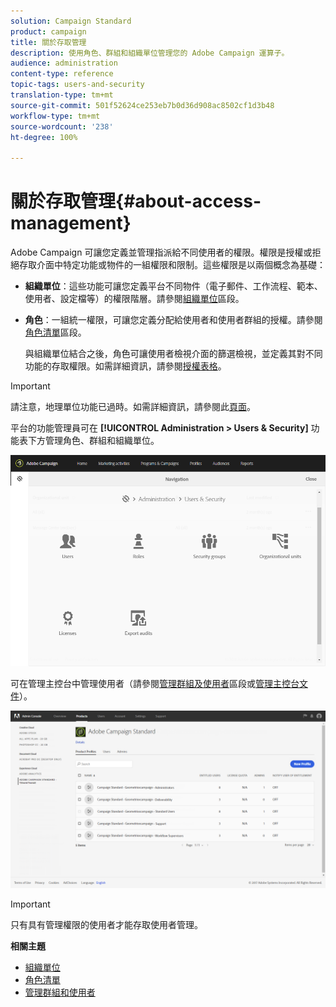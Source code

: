 ```yaml
---
solution: Campaign Standard
product: campaign
title: 關於存取管理
description: 使用角色、群組和組織單位管理您的 Adobe Campaign 運算子。
audience: administration
content-type: reference
topic-tags: users-and-security
translation-type: tm+mt
source-git-commit: 501f52624ce253eb7b0d36d908ac8502cf1d3b48
workflow-type: tm+mt
source-wordcount: '238'
ht-degree: 100%

---
```



# 關於存取管理{#about-access-management}

Adobe Campaign 可讓您定義並管理指派給不同使用者的權限。權限是授權或拒絕存取介面中特定功能或物件的一組權限和限制。這些權限是以兩個概念為基礎：

* **組織單位**：這些功能可讓您定義平台不同物件（電子郵件、工作流程、範本、使用者、設定檔等）的權限階層。請參閱[組織單位](../../administration/using/organizational-units.md)區段。
* **角色**：一組統一權限，可讓您定義分配給使用者和使用者群組的授權。請參閱[角色清單](../../administration/using/list-of-roles.md)區段。

   與組織單位結合之後，角色可讓使用者檢視介面的篩選檢視，並定義其對不同功能的存取權限。如需詳細資訊，請參閱[授權表格](https://docs.campaign.adobe.com/doc/standard/en/Technotes/AdobeCampaign-ACSRights.pdf)。

>[!IMPORTANT]
>
>請注意，地理單位功能已過時。如需詳細資訊，請參閱此[頁面](https://helpx.adobe.com/tw/campaign/kb/acs-deprecated-and-removed-features.html)。

平台的功能管理員可在 **[!UICONTROL Administration > Users & Security]** 功能表下方管理角色、群組和組織單位。

![](assets/user_management_1.png)

可在管理主控台中管理使用者（請參閱[管理群組及使用者](../../administration/using/managing-groups-and-users.md)區段或[管理主控台文件](https://helpx.adobe.com/tw/enterprise/managing/user-guide.html)）。

![](assets/user_management_6.png)

>[!IMPORTANT]
>
>只有具有管理權限的使用者才能存取使用者管理。

**相關主題**

* [組織單位](../../administration/using/organizational-units.md)
* [角色清單](../../administration/using/list-of-roles.md)
* [管理群組和使用者](../../administration/using/managing-groups-and-users.md)

